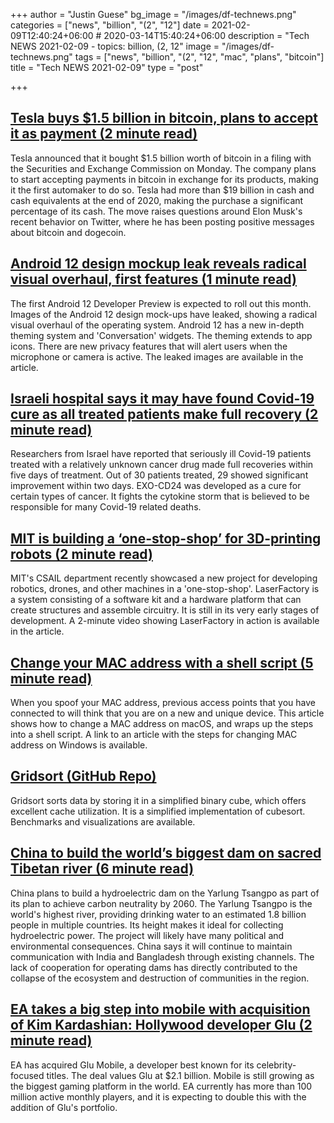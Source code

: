 +++
author = "Justin Guese"
bg_image = "/images/df-technews.png"
categories = ["news", "billion", "(2", "12"]
date = 2021-02-09T12:40:24+06:00 # 2020-03-14T15:40:24+06:00
description = "Tech NEWS 2021-02-09 - topics: billion, (2, 12"
image = "/images/df-technews.png"
tags = ["news", "billion", "(2", "12", "mac", "plans", "bitcoin"]
title = "Tech NEWS 2021-02-09"
type = "post"

+++

## [Tesla buys $1.5 billion in bitcoin, plans to accept it as payment (2 minute read)](https://www.cnbc.com/2021/02/08/tesla-buys-1point5-billion-in-bitcoin.html)

Tesla announced that it bought $1.5 billion worth of bitcoin in a filing with the Securities and Exchange Commission on Monday. The company plans to start accepting payments in bitcoin in exchange for its products, making it the first automaker to do so. Tesla had more than $19 billion in cash and cash equivalents at the end of 2020, making the purchase a significant percentage of its cash. The move raises questions around Elon Musk's recent behavior on Twitter, where he has been posting positive messages about bitcoin and dogecoin.

## [Android 12 design mockup leak reveals radical visual overhaul, first features (1 minute read)](https://9to5google.com/2021/02/08/android-12-design-leak/)

The first Android 12 Developer Preview is expected to roll out this month. Images of the Android 12 design mock-ups have leaked, showing a radical visual overhaul of the operating system. Android 12 has a new in-depth theming system and 'Conversation' widgets. The theming extends to app icons.  There are new privacy features that will alert users when the microphone or camera is active. The leaked images are available in the article.

## [Israeli hospital says it may have found Covid-19 cure as all treated patients make full recovery (2 minute read)](https://www.cityam.com/israeli-hospital-says-it-may-have-found-covid-19-cure-as-all-treated-patients-make-full-recovery/)

Researchers from Israel have reported that seriously ill Covid-19 patients treated with a relatively unknown cancer drug made full recoveries within five days of treatment. Out of 30 patients treated, 29 showed significant improvement within two days. EXO-CD24 was developed as a cure for certain types of cancer. It fights the cytokine storm that is believed to be responsible for many Covid-19 related deaths.

## [MIT is building a ‘one-stop-shop’ for 3D-printing robots (2 minute read)](https://techcrunch.com/2021/02/08/mit-is-building-a-one-stop-shop-for-3d-printing-robots/)

MIT's CSAIL department recently showcased a new project for developing robotics, drones, and other machines in a 'one-stop-shop'. LaserFactory is a system consisting of a software kit and a hardware platform that can create structures and assemble circuitry. It is still in its very early stages of development. A 2-minute video showing LaserFactory in action is available in the article.

## [Change your MAC address with a shell script (5 minute read)](https://josh.works/shell-script-basics-change-mac-address)

When you spoof your MAC address, previous access points that you have connected to will think that you are on a new and unique device. This article shows how to change a MAC address on macOS, and wraps up the steps into a shell script. A link to an article with the steps for changing MAC address on Windows is available.

## [Gridsort (GitHub Repo)](https://github.com/scandum/gridsort)

Gridsort sorts data by storing it in a simplified binary cube, which offers excellent cache utilization. It is a simplified implementation of cubesort. Benchmarks and visualizations are available.

## [China to build the world’s biggest dam on sacred Tibetan river (6 minute read)](https://www.aljazeera.com/news/2021/2/8/china-to-build-the-worlds-biggest-dam-on-sacred-tibetan-river)

China plans to build a hydroelectric dam on the Yarlung Tsangpo as part of its plan to achieve carbon neutrality by 2060. The Yarlung Tsangpo is the world's highest river, providing drinking water to an estimated 1.8 billion people in multiple countries. Its height makes it ideal for collecting hydroelectric power. The project will likely have many political and environmental consequences. China says it will continue to maintain communication with India and Bangladesh through existing channels. The lack of cooperation for operating dams has directly contributed to the collapse of the ecosystem and destruction of communities in the region.

## [EA takes a big step into mobile with acquisition of Kim Kardashian: Hollywood developer Glu (2 minute read)](https://www.theverge.com/2021/2/8/22273187/ea-glu-mobile-acquisition-kim-kardashian-hollywood)

EA has acquired Glu Mobile, a developer best known for its celebrity-focused titles. The deal values Glu at $2.1 billion. Mobile is still growing as the biggest gaming platform in the world. EA currently has more than 100 million active monthly players, and it is expecting to double this with the addition of Glu's portfolio.


